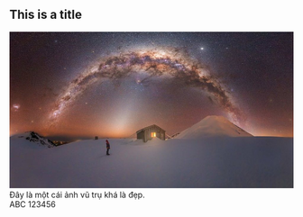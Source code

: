 ## This is a title
![Mô tả cái ảnh](/img/as.jpg)    
Đây là một cái ảnh vũ trụ khá là đẹp.    
ABC
123456
